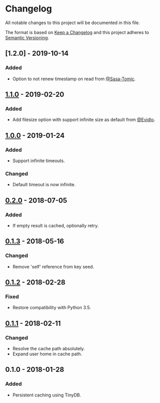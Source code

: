 # Changelog
All notable changes to this project will be documented in this file.

The format is based on [Keep a Changelog](http://keepachangelog.com/en/1.0.0/)
and this project adheres to [Semantic Versioning](http://semver.org/spec/v2.0.0.html).

## [1.2.0] - 2019-10-14
### Added
- Option to not renew timestamp on read from [@Sasa-Tomic](https://gitlab.com/sasa-tomic).

## [1.1.0] - 2019-02-20
### Added
- Add filesize option with support infinite size as default from [@Evidlo](https://gitlab.com/Evidlo).

## [1.0.0] - 2019-01-24
### Added
- Support infinite timeouts.

### Changed
- Default timeout is now infinite.

## [0.2.0] - 2018-07-05
### Added
- If empty result is cached, optionally retry.

## [0.1.3] - 2018-05-16
### Changed
- Remove 'self' reference from key seed.

## [0.1.2] - 2018-02-28
### Fixed
- Restore compatibility with Python 3.5.

## [0.1.1] - 2018-02-11
### Changed
- Resolve the cache path absolutely.
- Expand user home in cache path.

## 0.1.0 - 2018-01-28
### Added
- Persistent caching using TinyDB.

[0.1.1]: https://gitlab.com/radek-sprta/cachalot/compare/v0.1.0...v0.1.1
[0.1.2]: https://gitlab.com/radek-sprta/cachalot/compare/v0.1.1...v0.1.2
[0.1.3]: https://gitlab.com/radek-sprta/cachalot/compare/v0.1.2...v0.1.3
[0.2.0]: https://gitlab.com/radek-sprta/cachalot/compare/v0.1.3...v0.2.0
[1.0.0]: https://gitlab.com/radek-sprta/cachalot/compare/v0.2.0...v1.0.0
[1.1.0]: https://gitlab.com/radek-sprta/cachalot/compare/v1.0.0...v1.1.0
